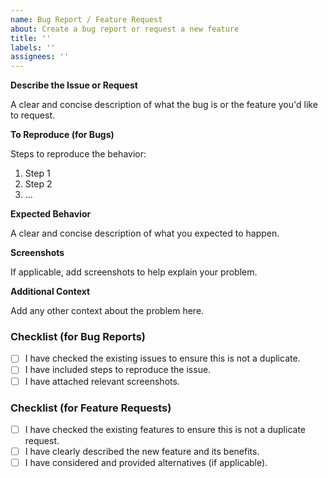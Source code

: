 ```yaml
---
name: Bug Report / Feature Request
about: Create a bug report or request a new feature
title: ''
labels: ''
assignees: ''
---
```


**Describe the Issue or Request**

A clear and concise description of what the bug is or the feature you'd like to request.

**To Reproduce (for Bugs)**

Steps to reproduce the behavior:

1. Step 1
2. Step 2
3. ...

**Expected Behavior**

A clear and concise description of what you expected to happen.

**Screenshots**

If applicable, add screenshots to help explain your problem.

**Additional Context**

Add any other context about the problem here.

### Checklist (for Bug Reports)

- [ ] I have checked the existing issues to ensure this is not a duplicate.
- [ ] I have included steps to reproduce the issue.
- [ ] I have attached relevant screenshots.

### Checklist (for Feature Requests)

- [ ] I have checked the existing features to ensure this is not a duplicate request.
- [ ] I have clearly described the new feature and its benefits.
- [ ] I have considered and provided alternatives (if applicable).

